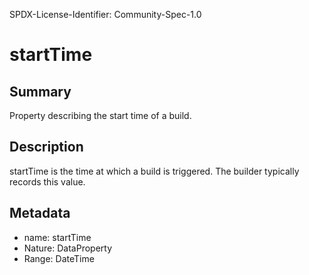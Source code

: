 SPDX-License-Identifier: Community-Spec-1.0

# startTime

## Summary

Property describing the start time of a build.

## Description

startTime is the time at which a build is triggered. The builder typically records this value.

## Metadata

- name: startTime
- Nature: DataProperty
- Range: DateTime
